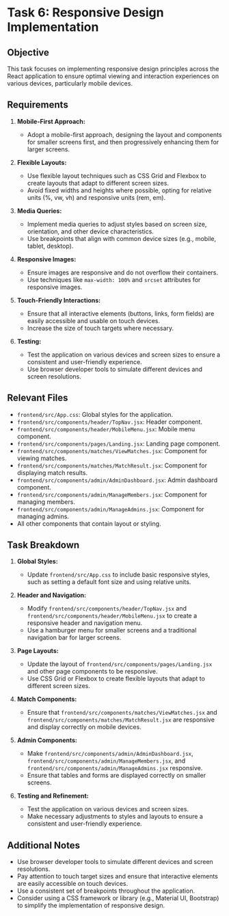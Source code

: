 # Task 6: Responsive Design Implementation

## Objective

This task focuses on implementing responsive design principles across the React application to ensure optimal viewing and interaction experiences on various devices, particularly mobile devices.

## Requirements

1.  **Mobile-First Approach:**
    *   Adopt a mobile-first approach, designing the layout and components for smaller screens first, and then progressively enhancing them for larger screens.

2.  **Flexible Layouts:**
    *   Use flexible layout techniques such as CSS Grid and Flexbox to create layouts that adapt to different screen sizes.
    *   Avoid fixed widths and heights where possible, opting for relative units (%, vw, vh) and responsive units (rem, em).

3.  **Media Queries:**
    *   Implement media queries to adjust styles based on screen size, orientation, and other device characteristics.
    *   Use breakpoints that align with common device sizes (e.g., mobile, tablet, desktop).

4.  **Responsive Images:**
    *   Ensure images are responsive and do not overflow their containers.
    *   Use techniques like `max-width: 100%` and `srcset` attributes for responsive images.

5.  **Touch-Friendly Interactions:**
    *   Ensure that all interactive elements (buttons, links, form fields) are easily accessible and usable on touch devices.
    *   Increase the size of touch targets where necessary.

6.  **Testing:**
    *   Test the application on various devices and screen sizes to ensure a consistent and user-friendly experience.
    *   Use browser developer tools to simulate different devices and screen resolutions.

## Relevant Files

-   `frontend/src/App.css`: Global styles for the application.
-   `frontend/src/components/header/TopNav.jsx`: Header component.
-   `frontend/src/components/header/MobileMenu.jsx`: Mobile menu component.
-   `frontend/src/components/pages/Landing.jsx`: Landing page component.
-   `frontend/src/components/matches/ViewMatches.jsx`: Component for viewing matches.
-   `frontend/src/components/matches/MatchResult.jsx`: Component for displaying match results.
-   `frontend/src/components/admin/AdminDashboard.jsx`: Admin dashboard component.
-   `frontend/src/components/admin/ManageMembers.jsx`: Component for managing members.
-   `frontend/src/components/admin/ManageAdmins.jsx`: Component for managing admins.
-   All other components that contain layout or styling.

## Task Breakdown

1.  **Global Styles:**
    *   Update `frontend/src/App.css` to include basic responsive styles, such as setting a default font size and using relative units.

2.  **Header and Navigation:**
    *   Modify `frontend/src/components/header/TopNav.jsx` and `frontend/src/components/header/MobileMenu.jsx` to create a responsive header and navigation menu.
    *   Use a hamburger menu for smaller screens and a traditional navigation bar for larger screens.

3.  **Page Layouts:**
    *   Update the layout of `frontend/src/components/pages/Landing.jsx` and other page components to be responsive.
    *   Use CSS Grid or Flexbox to create flexible layouts that adapt to different screen sizes.

4.  **Match Components:**
    *   Ensure that `frontend/src/components/matches/ViewMatches.jsx` and `frontend/src/components/matches/MatchResult.jsx` are responsive and display correctly on mobile devices.

5.  **Admin Components:**
    *   Make `frontend/src/components/admin/AdminDashboard.jsx`, `frontend/src/components/admin/ManageMembers.jsx`, and `frontend/src/components/admin/ManageAdmins.jsx` responsive.
    *   Ensure that tables and forms are displayed correctly on smaller screens.

6.  **Testing and Refinement:**
    *   Test the application on various devices and screen sizes.
    *   Make necessary adjustments to styles and layouts to ensure a consistent and user-friendly experience.

## Additional Notes

-   Use browser developer tools to simulate different devices and screen resolutions.
-   Pay attention to touch target sizes and ensure that interactive elements are easily accessible on touch devices.
-   Use a consistent set of breakpoints throughout the application.
-   Consider using a CSS framework or library (e.g., Material UI, Bootstrap) to simplify the implementation of responsive design.
